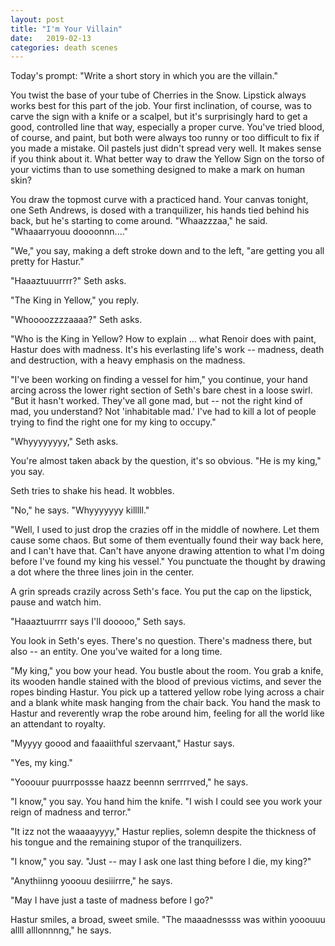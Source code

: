 ```yaml
---
layout: post
title: "I'm Your Villain"
date:   2019-02-13
categories: death scenes
---
```

Today's prompt: "Write a short story in which you are the villain."

You twist the base of your tube of Cherries in the Snow. Lipstick always works best for this part of the job. Your first inclination, of course, was to carve the sign with a knife or a scalpel, but it's surprisingly hard to get a good, controlled line that way, especially a proper curve. You've tried blood, of course, and paint, but both were always too runny or too difficult to fix if you made a mistake. Oil pastels just didn't spread very well. It makes sense if you think about it. What better way to draw the Yellow Sign on the torso of your victims than to use something designed to make a mark on human skin?

You draw the topmost curve with a practiced hand. Your canvas tonight, one Seth Andrews, is dosed with a tranquilizer, his hands tied behind his back, but he's starting to come around. "Whaazzzaa," he said. "Whaaarryouu doooonnn...."

"We," you say, making a deft stroke down and to the left, "are getting you all pretty for Hastur."

"Haaaztuuurrrr?" Seth asks.

"The King in Yellow," you reply.

"Whoooozzzzaaaa?" Seth asks.

"Who is the King in Yellow? How to explain ... what Renoir does with paint, Hastur does with madness. It's his everlasting life's work -- madness, death and destruction, with a heavy emphasis on the madness.

"I've been working on finding a vessel for him," you continue, your hand arcing across the lower right section of Seth's bare chest in a loose swirl. "But it hasn't worked. They've all gone mad, but -- not the right kind of mad, you understand? Not 'inhabitable mad.' I've had to kill a lot of people trying to find the right one for my king to occupy."

"Whyyyyyyyy," Seth asks.

You're almost taken aback by the question, it's so obvious. "He is my king," you say.

Seth tries to shake his head. It wobbles.

"No," he says. "Whyyyyyyy killlll."

"Well, I used to just drop the crazies off in the middle of nowhere. Let them cause some chaos. But some of them eventually found their way back here, and I can't have that. Can't have anyone drawing attention to what I'm doing before I've found my king his vessel." You punctuate the thought by drawing a dot where the three lines join in the center.

A grin spreads crazily across Seth's face. You put the cap on the lipstick, pause and watch him.

"Haaaztuurrrr says I'll dooooo," Seth says.

You look in Seth's eyes. There's no question. There's madness there, but also -- an entity. One you've waited for a long time.

"My king," you bow your head. You bustle about the room. You grab a knife, its wooden handle stained with the blood of previous victims, and sever the ropes binding Hastur. You pick up a tattered yellow robe lying across a chair and a blank white mask hanging from the chair back. You hand the mask to Hastur and reverently wrap the robe around him, feeling for all the world like an attendant to royalty.

"Myyyy goood and faaaiithful szervaant," Hastur says.

"Yes, my king."

"Yooouur puurrpossse haazz beennn serrrrved," he says.

"I know," you say. You hand him the knife. "I wish I could see you work your reign of madness and terror."

"It izz not the waaaayyyy," Hastur replies, solemn despite the thickness of his tongue and the remaining stupor of the tranquilizers.

"I know," you say. "Just -- may I ask one last thing before I die, my king?"

"Anythiinng yooouu desiiirrre," he says.

"May I have just a taste of madness before I go?"

Hastur smiles, a broad, sweet smile. "The maaadnessss was within yooouuu allll alllonnnng," he says.
